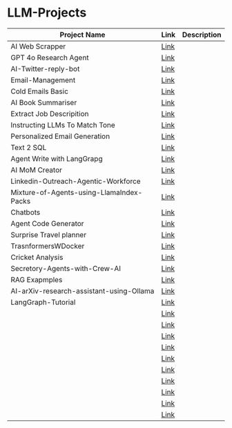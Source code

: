 # LLM-Projects

| Project Name | Link | Description |
| -- | -- | -- |
| AI Web Scrapper | [Link](https://github.com/mcfatbeard57/LLM-Projects/tree/main/AI-Web-Scraper) | |
| GPT 4o Research Agent | [Link](https://github.com/mcfatbeard57/LLM-Projects/tree/main/GPT%204o%20Research%20Agent) | |
| AI-Twitter-reply-bot | [Link](https://github.com/mcfatbeard57/LLM-Projects/tree/main/AI-Twitter-reply-bot) | |
| Email-Management | [Link](https://github.com/mcfatbeard57/LLM-Projects/tree/main/Email-Management-with-CrewAI-LangGraph) | |
| Cold Emails Basic | [Link](https://github.com/mcfatbeard57/LLM-Projects/tree/main/Cold%20Emails) | |
| AI Book Summariser | [Link](https://github.com/mcfatbeard57/LLM-Projects/tree/main/AI%20Book%20Summariser.) | |
| Extract Job Descripition | [Link](https://github.com/mcfatbeard57/LLM-Projects/tree/main/Extract%20Job%20Description) | |
| Instructing LLMs To Match Tone | [Link](https://github.com/mcfatbeard57/LLM-Projects/tree/main/Instructing%20LLMs%20To%20Match%20Tone) | |
| Personalized Email Generation | [Link](https://github.com/mcfatbeard57/LLM-Projects/tree/main/Personalized%20Email%20Generation) | |
| Text 2 SQL | [Link](https://github.com/mcfatbeard57/LLM-Projects/tree/main/Text%20to%20SQL) | |
| Agent Write with LangGrapg | [Link](https://github.com/mcfatbeard57/LLM-Projects/tree/main/Agent%20Write%20with%20LangGraph) | |
| AI MoM Creator | [Link](https://github.com/mcfatbeard57/LLM-Projects/tree/main/AI-MoM-creator) | |
| Linkedin-Outreach-Agentic-Workforce | [Link](https://github.com/mcfatbeard57/LLM-Projects/tree/main/Linkedin-Outreach-Agentic-Workforce) | |
| Mixture-of-Agents-using-LlamaIndex-Packs | [Link](https://github.com/mcfatbeard57/LLM-Projects/tree/main/Mixture-of-Agents-using-LlamaIndex-Packs) | |
| Chatbots | [Link](https://github.com/mcfatbeard57/LLM-Projects/tree/main/Chatbots) | |
| Agent Code Generator | [Link](https://github.com/mcfatbeard57/LLM-Projects/tree/main/Agent-Code-Generator) | |
| Surprise Travel planner | [Link](https://github.com/mcfatbeard57/LLM-Projects/tree/main/Surprise%20Travel%20Planner) | |
| TrasnformersWDocker | [Link](https://github.com/mcfatbeard57/LLM-Projects/tree/main/Linkedin-Outreach-Agentic-Workforce) | |
| Cricket Analysis | [Link](https://github.com/mcfatbeard57/LLM-Projects/tree/main/Cricket_analysis) | |
| Secretory-Agents-with-Crew-AI | [Link](https://github.com/mcfatbeard57/LLM-Projects/tree/main/Secretory-Agents-with-Crew-AI-main) | |
| RAG Exapmples | [Link]() | |
| AI-arXiv-research-assistant-using-Ollama | [Link]() | |
| LangGraph-Tutorial | [Link]() | |
|  | [Link]() | |
|  | [Link]() | |
|  | [Link]() | |
|  | [Link]() | |
|  | [Link]() | |
|  | [Link]() | |
|  | [Link]() | |
|  | [Link]() | |
|  | [Link]() | |
|  | [Link]() | |
